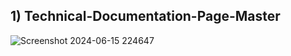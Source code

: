 <h2> 1) Technical-Documentation-Page-Master </h2>

![Screenshot 2024-06-15 224647](https://github.com/Nilesh-Bhoi23/My-Basic-HTML-CSS-Projects/assets/147185281/9e3bf015-8fe0-410e-9d12-d600bd88a35a)

